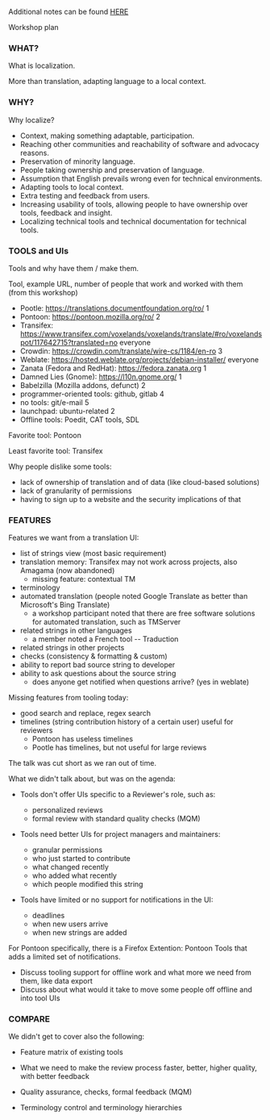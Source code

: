 Additional notes can be found [HERE](https://oasis.sandstorm.io/shared/6gSF4ZpS0qZAwjUECzkcNCCM5rQasFAOXrlGQLyYS09)

Workshop plan

### WHAT?

What is localization.

More than translation, adapting language to a local context.


### WHY?

Why localize?

* Context, making something adaptable, participation.
* Reaching other communities and reachability of software and advocacy reasons.
* Preservation of minority language.
* People taking ownership and preservation of language.
* Assumption that English prevails wrong even for technical environments.
* Adapting tools to local context.
* Extra testing and feedback from users.
* Increasing usability of tools, allowing people to have ownership over tools, feedback and insight.
* Localizing technical tools and technical documentation for technical tools.


### TOOLS and UIs

Tools and why have them / make them. 


Tool, example URL, number of people that work and worked with them (from this workshop)

* Pootle: https://translations.documentfoundation.org/ro/  1
* Pontoon: https://pontoon.mozilla.org/ro/    2
* Transifex: https://www.transifex.com/voxelands/voxelands/translate/#ro/voxelandspot/117642715?translated=no everyone
* Crowdin: https://crowdin.com/translate/wire-cs/1184/en-ro  3
* Weblate: https://hosted.weblate.org/projects/debian-installer/   everyone
* Zanata (Fedora and RedHat): https://fedora.zanata.org   1
* Damned Lies (Gnome): https://l10n.gnome.org/   1
* Babelzilla (Mozilla addons, defunct)   2
* programmer-oriented tools: github, gitlab   4
* no tools: git/e-mail  5
* launchpad: ubuntu-related 2
* Offline tools: Poedit, CAT tools, SDL

Favorite tool: Pontoon

Least favorite tool: Transifex

Why people dislike some tools:
* lack of ownership of translation and of data (like cloud-based solutions)
* lack of granularity of permissions
* having to sign up to a website and the security implications of that


### FEATURES

Features we want from a translation UI:
* list of strings view (most basic requirement)
* translation memory: Transifex may not work across projects, also Amagama (now abandoned)
  * missing feature: contextual TM
* terminology
* automated translation (people noted Google Translate as better than Microsoft's Bing Translate)
  * a workshop participant noted that there are free software solutions for automated translation, such as TMServer
* related strings in other languages
  * a member noted a French tool -- Traduction
* related strings in other projects
* checks (consistency & formatting & custom)
* ability to report bad source string to developer
* ability to ask questions about the source string
  * does anyone get notified when questions arrive? (yes in weblate)


Missing features from tooling today:

* good search and replace, regex search
* timelines (string contribution history of a certain user) useful for reviewers
  * Pontoon has useless timelines
  * Pootle has timelines, but not useful for large reviews


The talk was cut short as we ran out of time.

What we didn't talk about, but was on the agenda:

* Tools don't offer UIs specific to a Reviewer's role, such as:
  * personalized reviews
  * formal review with standard quality checks (MQM)

* Tools need better UIs for project managers and maintainers:
  * granular permissions
  * who just started to contribute
  * what changed recently
  * who added what recently
  * which people modified this string

* Tools have limited or no support for notifications in the UI:
  * deadlines
  * when new users arrive
  * when new strings are added

For Pontoon specifically, there is a Firefox Extention: Pontoon Tools that adds a limited set of notifications.

* Discuss tooling support for offline work and what more we need from them, like data export
* Discuss about what would it take to move some people off offline and into tool UIs

### COMPARE

We didn't get to cover also the following:

* Feature matrix of existing tools

* What we need to make the review process faster, better, higher quality, with better feedback

* Quality assurance, checks, formal feedback (MQM)

* Terminology control and terminology hierarchies
